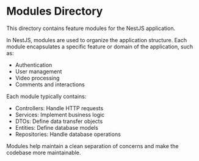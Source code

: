 # Modules Directory

This directory contains feature modules for the NestJS application.

In NestJS, modules are used to organize the application structure. Each module encapsulates a specific feature or domain of the application, such as:

- Authentication
- User management
- Video processing
- Comments and interactions

Each module typically contains:

- Controllers: Handle HTTP requests
- Services: Implement business logic
- DTOs: Define data transfer objects
- Entities: Define database models
- Repositories: Handle database operations

Modules help maintain a clean separation of concerns and make the codebase more maintainable.

